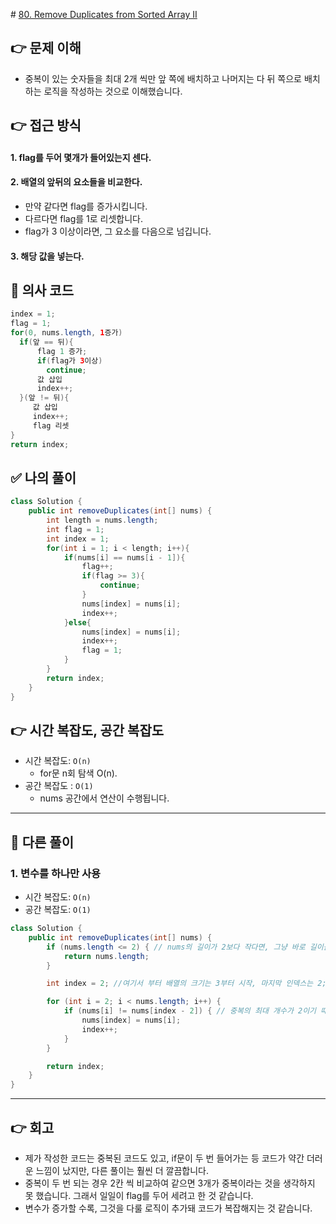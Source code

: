​​# [80. Remove Duplicates from Sorted Array II]()
## 👉 문제 이해
- 중복이 있는 숫자들을 최대 2개 씩만 앞 쪽에 배치하고 나머지는 다 뒤 쪽으로 배치하는 로직을 작성하는 것으로 이해했습니다.
## 👉 접근 방식

#### 1. flag를 두어 몇개가 들어있는지 센다.
#### 2. 배열의 앞뒤의 요소들을 비교한다.
- 만약 같다면 flag를 증가시킵니다.
- 다르다면 flag를 1로 리셋합니다.
- flag가 3 이상이라면, 그 요소를 다음으로 넘깁니다.
#### 3. 해당 값을 넣는다.

## 📌 의사 코드
```java
index = 1;
flag = 1;
for(0, nums.length, 1증가)
  if(앞 == 뒤){
      flag 1 증가;
      if(flag가 3이상)
        continue;
      값 삽입
      index++;      
  }(앞 != 뒤){
     값 삽입
     index++;
     flag 리셋 
}
return index;
```
## ✅ 나의 풀이
```java
class Solution {
    public int removeDuplicates(int[] nums) {
        int length = nums.length;
        int flag = 1;
        int index = 1;
        for(int i = 1; i < length; i++){
            if(nums[i] == nums[i - 1]){
                flag++;
                if(flag >= 3){
                    continue;
                }
                nums[index] = nums[i];
                index++;
            }else{
                nums[index] = nums[i];
                index++;
                flag = 1;
            }
        }
        return index;
    }
}
```

## 👉 시간 복잡도, 공간 복잡도
- 시간 복잡도: `O(n)`
  - for문 n회 탐색 O(n).   
- 공간 복잡도 : `O(1)`
  - nums 공간에서 연산이 수행됩니다.
 
---
## 📖 다른 풀이
### 1. 변수를 하나만 사용
- 시간 복잡도: `O(n)` 
- 공간 복잡도: `O(1)`
```java
class Solution {
    public int removeDuplicates(int[] nums) {
        if (nums.length <= 2) { // nums의 길이가 2보다 작다면, 그냥 바로 길이를 리턴
            return nums.length;
        }

        int index = 2; //여기서 부터 배열의 크기는 3부터 시작, 마지막 인덱스는 2;

        for (int i = 2; i < nums.length; i++) {
            if (nums[i] != nums[index - 2]) { // 중복의 최대 개수가 2이기 때문에 2칸 씩 비교해서 다른 값이면 삽입, 같은 값이면 중복되는 숫자가 3 이상이 됨.
                nums[index] = nums[i];
                index++;
            }
        }

        return index;
    }
}
```
---
## 👉 회고
- 제가 작성한 코드는 중복된 코드도 있고, if문이 두 번 들어가는 등 코드가 약간 더러운 느낌이 났지만, 다른 풀이는 훨씬 더 깔끔합니다.
- 중복이 두 번 되는 경우 2칸 씩 비교하여 같으면 3개가 중복이라는 것을 생각하지 못 했습니다. 그래서 일일이 flag를 두어 세려고 한 것 같습니다.
- 변수가 증가할 수록, 그것을 다룰 로직이 추가돼 코드가 복잡해지는 것 같습니다.  
  
